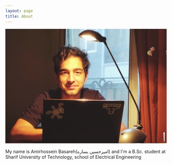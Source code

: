 ```yaml
---
layout: page
title: About
---
```

![Image of me](https://github.com/Magronox/Magronox.github.io/blob/master/IMG_20200905_204940_276.jpg)

My name is Amirhossein Basareh(امیرحسین بساره) and I'm a B.Sc. student at Sharif University of Technology, school of Electrical Engineering

